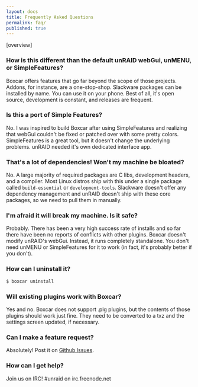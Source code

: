 ```yaml
---
layout: docs
title: Frequently Asked Questions
permalink: faq/
published: true
---
```


\[overview\]

### How is this different than the default unRAID webGui, unMENU, or SimpleFeatures?

Boxcar offers features that go far beyond the scope of those projects. Addons, for instance, are a one-stop-shop. Slackware packages can be installed by name. You can use it on your phone. Best of all, it's open source, development is constant, and releases are frequent.

### Is this a port of Simple Features?

No. I was inspired to build Boxcar after using SimpleFeatures and realizing that webGui couldn't be fixed or patched over with some pretty colors. SimpleFeatures is a great tool, but it doesn't change the underlying problems. unRAID needed it's own dedicated interface app.

### That's a lot of dependencies! Won't my machine be bloated?

No. A large majority of required packages are C libs, development headers, and a compiler. Most Linux distros ship with this under a single package called `build-essential` or `development-tools`. Slackware doesn't offer any dependency management and unRAID doesn't ship with these core packages, so we need to pull them in manually.

### I'm afraid it will break my machine. Is it safe?

Probably. There has been a very high success rate of installs and so far there have been no reports of conflicts with other plugins. Boxcar doesn't modify unRAID's webGui. Instead, it runs completely standalone. You don't need unMENU or SimpleFeatures for it to work (in fact, it's probably better if you don't).

### How can I uninstall it?

```bash
$ boxcar uninstall
```

### Will existing plugins work with Boxcar?

Yes and no. Boxcar does not support .plg plugins, but the contents of those plugins should work just fine. They need to be converted to a txz and the settings screen updated, if necessary.

### Can I make a feature request?

Absolutely! Post it on [Github Issues](https://github.com/nicinabox/boxcar/issues?page=1&state=open).

### How can I get help?

Join us on IRC! #unraid on irc.freenode.net
